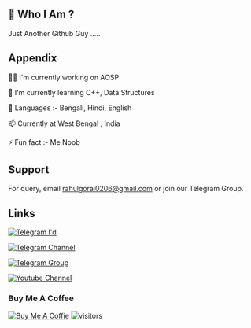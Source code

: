 
## 🚀 Who I Am ?
Just Another Github Guy .....


## Appendix
👩‍💻 I'm currently working on AOSP

🧠 I'm currently learning C++, Data Structures

💬 Languages :- Bengali, Hindi, English

📫 Currently at West Bengal , India 

⚡️ Fun fact :- Me Noob




## Support

For query, email rahulgorai0206@gmail.com or join our Telegram Group.


## Links


[![Telegram I'd](https://img.shields.io/badge/Telegram%20-ID-blue)](https://telegram.me/RahulGorai)

[![Telegram Channel](https://img.shields.io/badge/Telegram%20-channel-green)](https://telegram.me/Customex01)

[![Telegram Group](https://img.shields.io/badge/Telegram%20-Group-blue)](https://telegram.me/pocof1sup)

[![Youtube Channel](https://img.shields.io/badge/YouTube-Channel-red)](https://Youtube.com/Customex)

### Buy Me A Coffee
[![Buy Me A Coffie](https://img.shields.io/badge/Byu%20Me-A%20%20Coffie-9cf)](https://ko-fi.com/rahulgorai)
![visitors](https://visitor-badge.laobi.icu/badge?page_id=rahulgorai0206.rahulgorai0206)
